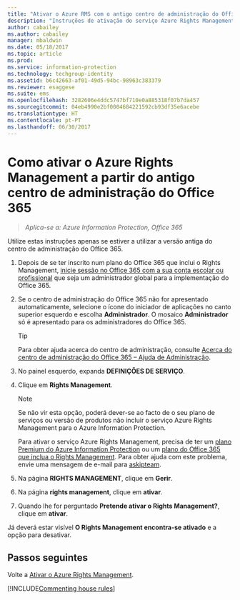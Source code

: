 ```yaml
---
title: "Ativar o Azure RMS com o antigo centro de administração do Office 365 – AIP"
description: "Instruções de ativação do serviço Azure Rights Management quando utiliza a versão antiga do centro de administração do Office 365."
author: cabailey
ms.author: cabailey
manager: mbaldwin
ms.date: 05/18/2017
ms.topic: article
ms.prod: 
ms.service: information-protection
ms.technology: techgroup-identity
ms.assetid: b6c42663-af01-49d5-94bc-98963c383379
ms.reviewer: esaggese
ms.suite: ems
ms.openlocfilehash: 3282606e4ddc5747bf710e0a885318f07b7da457
ms.sourcegitcommit: 04eb4990e2bf0004684221592cb93df35e6acebe
ms.translationtype: HT
ms.contentlocale: pt-PT
ms.lasthandoff: 06/30/2017
---
```

<a id="how-to-activate-azure-rights-management-from-the-old-office-365-admin-center" class="xliff"></a>

# Como ativar o Azure Rights Management a partir do antigo centro de administração do Office 365

>*Aplica-se a: Azure Information Protection, Office 365*


Utilize estas instruções apenas se estiver a utilizar a versão antiga do centro de administração do Office 365.

1. Depois de se ter inscrito num plano do Office 365 que inclui o Rights Management, [inicie sessão no Office 365 com a sua conta escolar ou profissional](https://portal.office.com/) que seja um administrador global para a implementação do Office 365.

2. Se o centro de administração do Office 365 não for apresentado automaticamente, selecione o ícone do iniciador de aplicações no canto superior esquerdo e escolha **Administrador**. O mosaico **Administrador** só é apresentado para os administradores do Office 365.

    > [!TIP]
    > Para obter ajuda acerca do centro de administração, consulte [Acerca do centro de administração do Office 365 – Ajuda de Administração](https://support.office.com/article/About-the-Office-365-admin-center-Admin-Help-58537702-d421-4d02-8141-e128e3703547).

3. No painel esquerdo, expanda **DEFINIÇÕES DE SERVIÇO**.

4.  Clique em **Rights Management**.

    > [!NOTE]
    >Se não vir esta opção, poderá dever-se ao facto de o seu plano de serviços ou versão de produtos não incluir o serviço Azure Rights Management para o Azure Information Protection.
    >
    >Para ativar o serviço Azure Rights Management, precisa de ter um [plano Premium do Azure Information Protection](https://www.microsoft.com/cloud-platform/azure-information-protection-pricing) ou um [plano do Office 365 que inclua o Rights Management](http://download.microsoft.com/download/E/C/F/ECF42E71-4EC0-48FF-AA00-577AC14D5B5C/Azure_Information_Protection_licensing_datasheet_EN-US.pdf). Para obter ajuda com este problema, envie uma mensagem de e-mail para [askipteam](mailto:askipteam?subject=I%20cannot%20activate%20RMS).

5. Na página **RIGHTS MANAGEMENT**, clique em **Gerir**.

6. Na página **rights management**, clique em **ativar**.

7. Quando lhe for perguntado **Pretende ativar o Rights Management?**, clique em **ativar**.

Já deverá estar visível **O Rights Management encontra-se ativado** e a opção para desativar.

<a id="next-steps" class="xliff"></a>

## Passos seguintes
Volte a [Ativar o Azure Rights Management](activate-service.md).

[!INCLUDE[Commenting house rules](../includes/houserules.md)]